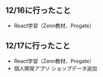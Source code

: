 ## 12/16に行ったこと
- React学習（Zenn教材、Progate）

## 12/17に行ったこと
- React学習（Zenn教材、Progate）
- 個人開発アプリ ショップデータ追加